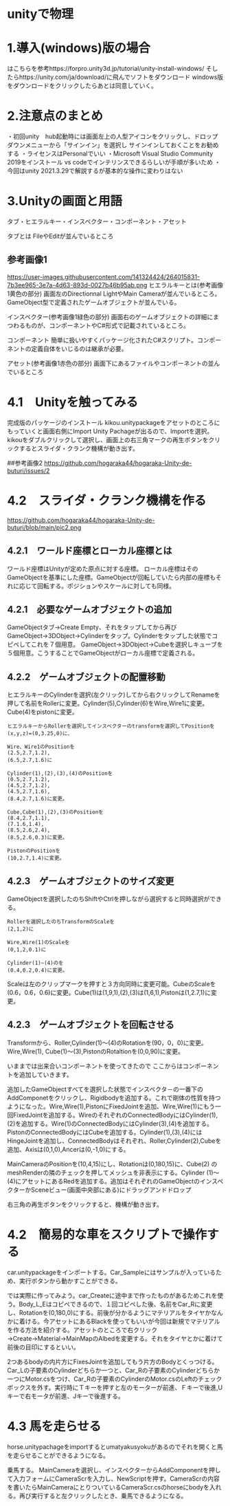 # unityで物理
# 1.導入(windows)版の場合
はこちらを参考https://forpro.unity3d.jp/tutorial/unity-install-windows/
そしたらhttps://unity.com/ja/download/に飛んでソフトをダウンロード
windows版をダウンロードをクリックしたらあとは同意していく。
# 2.注意点のまとめ
・初回unity　hub起動時には画面左上の人型アイコンをクリックし、ドロップダウンメニューから「サインイン」を選択し
サインインしておくことをお勧めする
・ライセンスはPersonalでいい
・Microsoft Visual Studio Community 2019をインストール
vs codeでインテリンスできるらしいが手順が多いため
・今回はunity 2021.3.29で解説するが基本的な操作に変わりはない
# 3.Unityの画面と用語
タブ・ヒエラルキー・インスペクター・コンポーネント・アセット

タブとは
FileやEditが並んでいるところ
## 参考画像1
https://user-images.githubusercontent.com/141324424/264015831-7b3ee965-3e7a-4d63-893d-0027b46b95ab.png
ヒエラルキーとは(参考画像1黄色の部分)
画面左のDirectionnal LightやMain Cameraが並んでいるところ。GameObject型で定義されたゲームオブジェクトが並んでいる。

インスペクター(参考画像1緑色の部分)
画面右のゲームオブジェクトの詳細にまつわるものが、コンポーネントやC#形式で記載されているところ。

コンポーネント
簡単に扱いやすくパッケージ化されたC#スクリプト。コンポーネントの定義自体をいじるのは継承が必要。

アセット(参考画像1赤色の部分)
画面下にあるファイルやコンポーネントの並んでいるところ

# 4.1　Unityを触ってみる 

完成版のパッケージのインストール
kikou.unitypackageをアセットのところにもっていくと画面右側にImport Unity Pachageが出るので、Importを選択。
kikouをダブルクリックして選択し、画面上の右三角マークの再生ボタンをクリックするとスライダ・クランク機構が動き出す。

##参考画像2
https://github.com/hogaraka44/hogaraka-Unity-de-buturi/issues/2
# 4.2　スライダ・クランク機構を作る　
https://github.com/hogaraka44/hogaraka-Unity-de-buturi/blob/main/pic2.png

## 4.2.1　ワールド座標とローカル座標とは
ワールド座標はUnityが定めた原点に対する座標。
ローカル座標はそのGameObjectを基準にした座標。GameObjectが回転していたら内部の座標もそれに応じて回転する。ポジションやスケールに対しても同様。

## 4.2.1　必要なゲームオブジェクトの追加
GameObjectタブ→Create Empty、それをタップしてから再びGameObject→3DObject→Cylinderをタップ。Cylinderをタップした状態でコピペしてこれを７個用意。
GameObject→3DObject→Cubeを選択しキューブを５個用意。こうすることでGameObjectがローカル座標で定義される。

## 4.2.2　ゲームオブジェクトの配置移動
ヒエラルキーのCylinderを選択(左クリック)してから右クリックしてRenameを押して名前をRollerに変更。Cylinder(5),Cylinder(6)をWire,Wire1に変更。Cube(4)をpistonに変更。
~~~
ヒエラルキーからRollerを選択してインスペクターのtransformを選択してPositionを
(x,y,z)=(0,3.25,0)に、

Wire、Wire1のPositionを
(2.5,2.7,1.2),
(6.5,2.7,1.6)に

Cylinder(1),(2),(3),(4)のPositionを
(0.5,2.7,1.2),
(4.5,2.7,1.2),
(4.5,2.7,1.6),
(8.4,2.7,1.6)に変更。

Cube,Cube(1),(2),(3)のPositionを
(8.4,2.7,1.1),
(7.1.6,1.4),
(8.5,2.6,2.4),
(8.5,2.6,0.3)に変更。

PistonのPositionを
(10,2.7,1.4)に変更。
~~~

## 4.2.3　ゲームオブジェクトのサイズ変更
GameObjectを選択したのちShiftやCtrlを押しながら選択すると同時選択ができる。
~~~
Rollerを選択したのちTransformのScaleを
(2,1,2)に

Wire,Wire(1)のScaleを
(0,1,2,0.1)に

Cylinder(1)~(4)のを
(0.4,0.2,0.4)に変更。
~~~
Scaleは左のクリップマークを押すと３方向同時に変更可能。CubeのScaleを(0.6，0.6，0.6)に変更。Cube(1)は(1,9,1),(2),(3)は(1,6,1),Pistonは(1,2.7,1)に変更。

## 4.2.3　ゲームオブジェクトを回転させる
Transformから、Roller,Cylinder(1)～(4)のRotationを(90，0，0)に変更。Wire,Wire(1),
Cube(1)～(3),PistonのRotaltionを(0,0,90)に変更。

いままでは出来合いコンポーネントを使ってきたので
ここからはコンポーネントを追加していきます。

追加したGameObjectすべてを選択した状態でインスペクタ－の一番下のAddComponetをクリックし、Rigidbodyを追加する。これで剛体の性質を持つようになった。Wire,Wire(1),PistonにFixedJointを追加、Wire,Wire(1)にもう一回FixedJointを追加する。WireのそれぞれのConnectedBodyにはCylinder(1),(2)を追加する。Wire(1)のConnectedBodyにはCylinder(3),(4)を追加する。PistonのConnectedBodyにはCubeを追加する。Cylinder(1),(3),(4)にはHingeJointを追加し、ConnectedBodyはそれぞれ、Roller,Cylinder(2),Cubeを追加、Axisは(0,1,0),Ancerは(0,-1,0)にする。

MainCameraのPositionを(10,4,15)にし、Rotationは(0,180,15)に、Cube(2)
のmeshRenderの隣のチェックを押してメッシュを非表示にする。Cylinder (1)～(4)にアセットにあるRedを追加する。追加はそれぞれのGameObjectのインスペクターかSceneビュー(画面中央部にある)にドラッグアンドドロップ


右三角の再生ボタンをクリックすると、機構が動き出す。

# 4.2　簡易的な車をスクリプトで操作する
car.unitypackageをインポートする。Car_Sampleにはサンプルが入っているため、実行ボタンから動かすことができる。

では実際に作ってみよう。car_Createに途中まで作ったものがあるためこれを使う。Body_L_Eはコピペできるので、１回コピペした後、名前をCar_Rに変更し、Rotationを(0,180,0)にする。前後が分かるようにマテリアルをタイヤかなんかに着ける。今アセットにあるBlackを使ってもいいが今回は新規でマテリアルを作る方法を紹介する。アセットのところで右クリック→Create→Material→MainMapのAlbedを変更する。それをタイヤとかに着けて前後の目印にするといい。

2つあるbodyの内片方にFixesJointを追加してもう片方のBodyとくっつける。Car_Lの子要素のCylinderどちらか一つと、Car_Rの子要素のCylinderどちらか一つにMotor.csをつけ、Car_Rの子要素のCylinderのMotor.csのLeftのチェックボックスを外す。実行時にＴキーを押すと左のモーターが前進、Ｆキーで後進,Uキーで右モータが前進、Jキーで後進する。

# 4.3 馬を走らせる
horse.unitypachageをimportするとumatyakusyokuがあるのでそれを開くと馬を走らせることができるようになる。
 
乗馬する。
MainCameraを選択し、インスペクターからAddComponentを押して入力フォームにCameraScrを入力し、NewScriptを押す。CameraScrの内容を書いたらMainCameraにとりついているCameraScr.csのhorseにbodyを入れる。再び実行すると左クリックしたとき、乗馬できるようになる。
